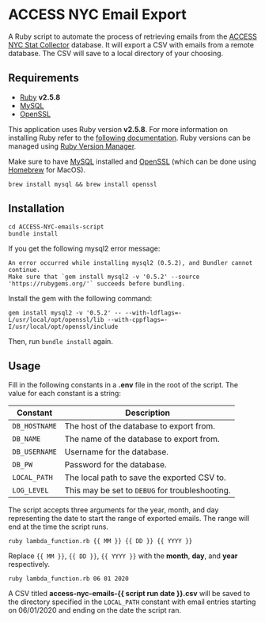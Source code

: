 # ACCESS NYC Email Export

A Ruby script to automate the process of retrieving emails from the [ACCESS NYC Stat Collector](https://github.com/CityOfNewYork/nyco-wp-stat-collector) database. It will export a CSV with emails from a remote database. The CSV will save to a local directory of your choosing.

## Requirements

* [Ruby](https://www.ruby-lang.org) **v2.5.8**
* [MySQL](https://www.mysql.com)
* [OpenSSL](https://www.openssl.org)

This application uses Ruby version **v2.5.8**. For more information on installing Ruby refer to the [following documentation](https://www.ruby-lang.org/en/documentation/installation/). Ruby versions can be managed using [Ruby Version Manager](https://rvm.io/).

Make sure to have [MySQL](https://www.mysql.com/) installed and [OpenSSL](https://www.openssl.org/) (which can be done using [Homebrew](https://brew.sh/) for MacOS).

```shell
brew install mysql && brew install openssl
```

## Installation

```shell
cd ACCESS-NYC-emails-script
bundle install
```

If you get the following mysql2 error message:

```shell
An error occurred while installing mysql2 (0.5.2), and Bundler cannot continue.
Make sure that `gem install mysql2 -v '0.5.2' --source 'https://rubygems.org/'` succeeds before bundling.
```

Install the gem with the following command:

```shell
gem install mysql2 -v '0.5.2' -- --with-ldflags=-L/usr/local/opt/openssl/lib --with-cppflags=-I/usr/local/opt/openssl/include
```

Then, run `bundle install` again.

## Usage

Fill in the following constants in a **.env** file in the root of the script. The value for each constant is a string:

Constant      | Description
--------------|-
`DB_HOSTNAME` | The host of the database to export from.
`DB_NAME`     | The name of the database to export from.
`DB_USERNAME` | Username for the database.
`DB_PW`       | Password for the database.
`LOCAL_PATH`  | The local path to save the exported CSV to.
`LOG_LEVEL`   | This may be set to `DEBUG` for troubleshooting.

The script accepts three arguments for the year, month, and day representing the date to start the range of exported emails. The range will end at the time the script runs.

```shell
ruby lambda_function.rb {{ MM }} {{ DD }} {{ YYYY }}
```

Replace `{{ MM }}`, `{{ DD }}`, `{{ YYYY }}` with the **month**, **day**, and **year** respectively.

```shell
ruby lambda_function.rb 06 01 2020
```

A CSV titled **access-nyc-emails-{{ script run date }}.csv** will be saved to the directory specified in the `LOCAL_PATH` constant with email entries starting on 06/01/2020 and ending on the date the script ran.
